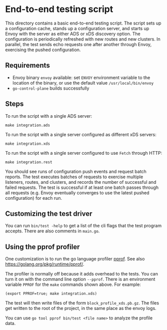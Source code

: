 # End-to-end testing script

This directory contains a basic end-to-end testing script.
The script sets up a configuration cache, stands up a configuration server,
and starts up Envoy with the server as either ADS or xDS discovery option. The
configuration is periodically refreshed with new routes and new clusters. In
parallel, the test sends echo requests one after another through Envoy,
exercising the pushed configuration.

## Requirements

* Envoy binary `envoy` available: set `ENVOY` environment variable to the
  location of the binary, or use the default value `/usr/local/bin/envoy`
* `go-control-plane` builds successfully

## Steps

To run the script with a single ADS server:

    make integration.ads

To run the script with a single server configured as different xDS servers:

    make integration.xds

To run the script with a single server configured to use `Fetch` through HTTP:

    make integration.rest

You should see runs of configuration push events and request batch reports. The
test executes batches of requests to exercise multiple listeners, routes, and
clusters, and records the number of successful and failed requests. The test is
successful if at least one batch passes through all requests (e.g. Envoy
eventually converges to use the latest pushed configuration) for each run.

## Customizing the test driver

You can run ```bin/test -help``` to get a list of the cli flags that
the test program accepts.  There are also comments in ```main.go```.

## Using the pprof profiler

One customization is to run the go language profiler [pprof](https://github.com/DataDog/go-profiler-notes/blob/main/pprof.md). See also <https://golang.org/pkg/runtime/pprof/>.

The profiler is normally off because it adds overhead to the tests. You can turn 
it on with the command line option `--pprof`. There is an environment variable 
`PPROF` for the `make` commands shown above. For example:

    (export PPROF=true; make integration.xds)

The test will then write files of the form `block_profile_xds.pb.gz`. The files
get written to the root of the project, in the same place as the envoy logs.

You can use `go tool pprof bin/test <file name>` to analyze the profile data. 
